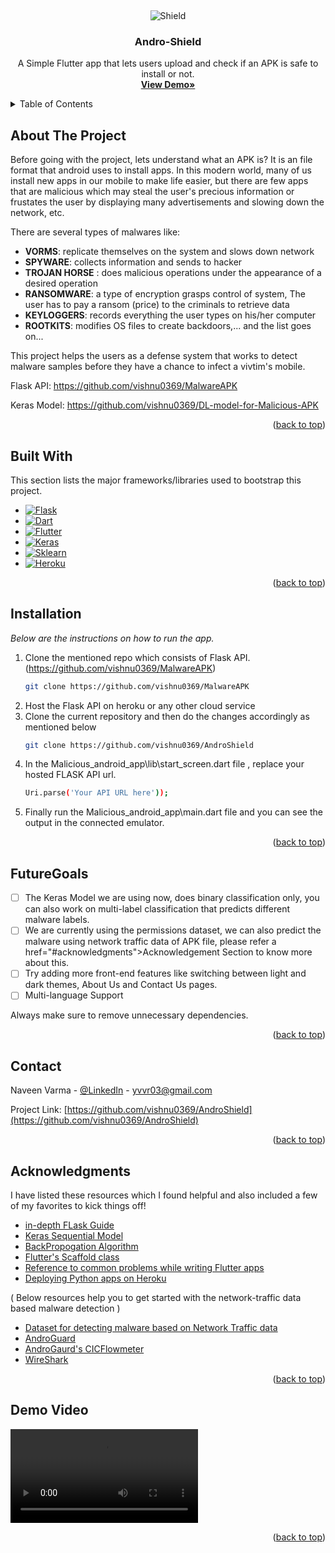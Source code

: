 <a name="readme-top"></a>
<!-- PROJECT LOGO -->
<br />
<div align="center">
<!--   <a href="https://github.com/othneildrew/Best-README-Template">
    <img src="![Shield](https://user-images.githubusercontent.com/88284126/213931871-f75a0f79-65d8-4f34-a690-5f541d3de02d.png)" alt="Logo" width="80" height="80">
  </a> -->
  
  ![Shield](https://user-images.githubusercontent.com/88284126/213931871-f75a0f79-65d8-4f34-a690-5f541d3de02d.png)

  <h3 align="center">Andro-Shield</h3>

  <p align="center">
    A Simple Flutter app that lets users upload and check if an APK is safe to install or not.
    <br />
    <a href="#demo-video"><strong>View Demo»</strong></a>
    <br />
  </p>
</div>


<!-- TABLE OF CONTENTS -->
<details>
  <summary>Table of Contents</summary>
  <ol>
    <li>
      <a href="#about-the-project">About The Project</a>
      <ul>
        <li><a href="#built-with">Built With</a></li>
      </ul>
    </li>
    <li>
      <a href="#installation">Installation</a>
    </li>
    <li><a href="#futuregoals">Future Goals</a></li>
    <li><a href="#contact">Contact</a></li>
    <li><a href="#acknowledgments">Acknowledgments</a></li>
  </ol>
</details>


## About The Project

Before going with the project, lets understand what an APK is? It is an file format that android uses to install apps. In this modern world, many of us install new
apps in our mobile to make life easier, but there are few apps that are malicious which may steal the user's precious information or frustates the user by displaying many advertisements and slowing down the network, etc.

There are several types of malwares like:

* <b>VORMS</b>: replicate themselves on the system and slows down network
* <b>SPYWARE</b>: collects information and sends to hacker
* <b>TROJAN HORSE</b> : does malicious operations under the appearance of a desired operation
* <b>RANSOMWARE</b>: a type of encryption grasps control of system, The user has to pay a ransom (price) to the criminals to retrieve data
* <b>KEYLOGGERS</b>:  records everything the user types on his/her computer
* <b>ROOTKITS</b>: modifies OS files to create backdoors,... and the list goes on...

This project helps the users as a defense system that works to detect malware samples before they have a chance to infect a vivtim's mobile.

Flask API:  https://github.com/vishnu0369/MalwareAPK

Keras Model: https://github.com/vishnu0369/DL-model-for-Malicious-APK
<p align="right">(<a href="#readme-top">back to top</a>)</p>



## Built With

This section lists the major frameworks/libraries used to bootstrap this project.


* [![Flask][Flask]][Flask-url]
* [![Dart][Dart]][Dart-url]
* [![Flutter][Flutter]][Flutter-url]
* [![Keras][Keras]][Keras-url]
* [![Sklearn][Sklearn]][Sklearn-url]
* [![Heroku][Heroku]][Heroku-url]



<p align="right">(<a href="#readme-top">back to top</a>)</p>



## Installation

_Below are the instructions on how to run the app._

1. Clone the mentioned repo which consists of Flask API. (https://github.com/vishnu0369/MalwareAPK)
   ```sh
   git clone https://github.com/vishnu0369/MalwareAPK
   ```
2. Host the Flask API on heroku or any other cloud service
3. Clone the current repository and then do the changes accordingly as mentioned below
   ```sh
   git clone https://github.com/vishnu0369/AndroShield
   ```
4. In the   Malicious_android_app\lib\start_screen.dart file   , replace your hosted FLASK API url.
   ```sh
   Uri.parse('Your API URL here'));
   ```
5. Finally run the Malicious_android_app\main.dart file and you can see the output in the connected emulator.

<p align="right">(<a href="#readme-top">back to top</a>)</p>



## FutureGoals


- [ ] The Keras Model we are using now, does binary classification only, you can also work on multi-label classification that predicts different malware labels.
- [ ] We are currently using the permissions dataset, we can also predict the malware using network traffic data of APK file, please refer a href="#acknowledgments">Acknowledgement Section </a> to know more about this.
- [ ] Try adding more front-end features like switching between light and dark themes, About Us and Contact Us pages.
- [ ] Multi-language Support

Always make sure to remove unnecessary dependencies.

<p align="right">(<a href="#readme-top">back to top</a>)</p>


## Contact

Naveen Varma - [@LinkedIn](https://www.linkedin.com/in/vishnu-vardhan-reddy-yelty-a92a86222/) - yvvr03@gmail.com

Project Link: [https://github.com/vishnu0369/AndroShield](https://github.com/vishnu0369/AndroShield)



<p align="right">(<a href="#readme-top">back to top</a>)</p>


<!-- ACKNOWLEDGMENTS -->
## Acknowledgments

I have listed these resources which I found helpful and also included a few of my favorites to kick things off!

* [in-depth FLask Guide](https://flask.palletsprojects.com/en/2.0.x/api/)
* [Keras Sequential Model](https://keras.io/guides/sequential_model/)
* [BackPropogation Algorithm](https://machinelearningmastery.com/implement-backpropagation-algorithm-scratch-python/)
* [Flutter's Scaffold class](https://api.flutter.dev/flutter/material/Scaffold-class.html)
* [Reference to common problems while writing Flutter apps](https://docs.flutter.dev/cookbook)
* [Deploying Python apps on Heroku](https://devcenter.heroku.com/categories/python-support)


 ( Below resources help you to get started with the network-traffic data based malware detection )
* [Dataset for detecting malware based on Network Traffic data](https://www.unb.ca/cic/datasets/invesandmal2019.html)
* [AndroGuard](https://github.com/androguard/androguard)
* [AndroGaurd's CICFlowmeter](https://github.com/datthinh1801/cicflowmeter)
* [WireShark](https://www.wireshark.org/#learnWS)


<p align="right">(<a href="#readme-top">back to top</a>)</p>







<div id="demo-video">

## Demo Video

<video src="https://user-images.githubusercontent.com/72015821/204139131-dd81d44d-0a5e-4c20-b4dd-e6eca5bcd430.mp4"></video>
</div>



<p align="right">(<a href="#readme-top">back to top</a>)</p>





<!-- MARKDOWN LINKS & IMAGES -->
<!-- https://www.markdownguide.org/basic-syntax/#reference-style-links -->

[Flask]: https://img.shields.io/badge/flask-000000?style=for-the-badge&logo=flask&logoColor=white
[Flask-url]: https://palletsprojects.com/p/flask/
[Dart]: https://img.shields.io/badge/Dart-20232A?style=for-the-badge&logo=dart&logoColor=61DAFB
[Dart-url]: https://dart.dev/
[Flutter]: https://img.shields.io/badge/Flutter-35495E?style=for-the-badge&logo=flutter&logoColor=4FC08D
[Flutter-url]: https://flutter.dev/
[Keras]: https://img.shields.io/badge/Keras-DD0031?style=for-the-badge&logo=keras&logoColor=white
[Keras-url]: https://keras.io/
[Sklearn]: https://img.shields.io/badge/Sklearn-0769AD?style=for-the-badge&logo=scikitlearn&logoColor=white
[Sklearn-url]: https://scikit-learn.org/stable/index.html
[Heroku]: https://img.shields.io/badge/Heroku-563D7C?style=for-the-badge&logo=heroku&logoColor=white
[Heroku-url]: https://dashboard.heroku.com/apps
